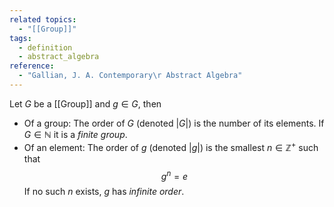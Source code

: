 ```yaml
---
related topics:
  - "[[Group]]"
tags:
  - definition
  - abstract_algebra
reference:
  - "Gallian, J. A. Contemporary\r Abstract Algebra"
---
```

Let $G$ be a [[Group]] and $g\in G$, then
- Of a group:
	The order of $G$ (denoted $|G|$) is the number of its elements. If $G\in \mathbb{N}$ it is a _finite group_.
- Of an element:
	The order of $g$ (denoted $|g|$) is the smallest $n\in\mathbb{Z}^+$ such that $$g^n = e$$If no such $n$ exists, $g$ has _infinite order_.
